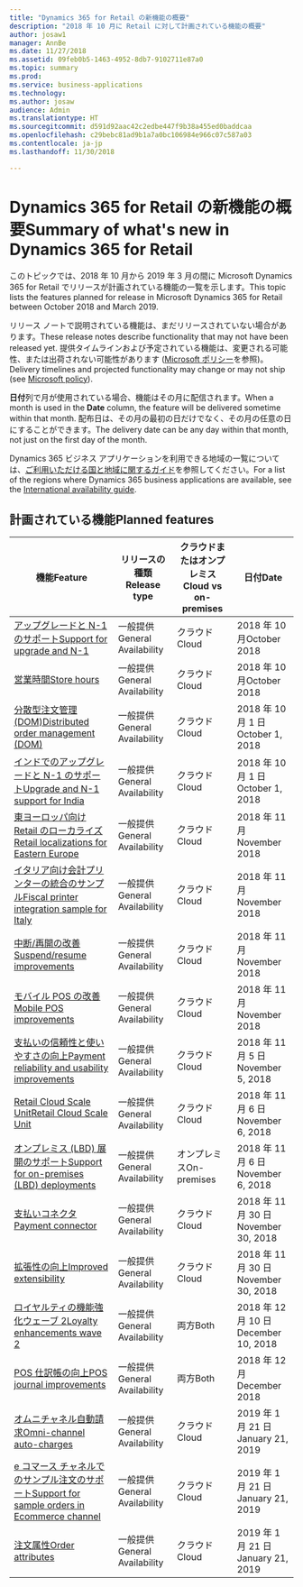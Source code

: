 ```yaml
---
title: "Dynamics 365 for Retail の新機能の概要"
description: "2018 年 10 月に Retail に対して計画されている機能の概要"
author: josaw1
manager: AnnBe
ms.date: 11/27/2018
ms.assetid: 09feb0b5-1463-4952-8db7-9102711e87a0
ms.topic: summary
ms.prod: 
ms.service: business-applications
ms.technology: 
ms.author: josaw
audience: Admin
ms.translationtype: HT
ms.sourcegitcommit: d591d92aac42c2edbe447f9b38a455ed0baddcaa
ms.openlocfilehash: c29bebc81ad9b1a7a0bc106984e966c07c587a03
ms.contentlocale: ja-jp
ms.lasthandoff: 11/30/2018

---
```

# <a name="summary-of-whats-new-in-dynamics-365-for-retail"></a><span data-ttu-id="264fb-103">Dynamics 365 for Retail の新機能の概要</span><span class="sxs-lookup"><span data-stu-id="264fb-103">Summary of what's new in Dynamics 365 for Retail</span></span>

<span data-ttu-id="264fb-104">このトピックでは、2018 年 10 月から 2019 年 3 月の間に Microsoft Dynamics 365 for Retail でリリースが計画されている機能の一覧を示します。</span><span class="sxs-lookup"><span data-stu-id="264fb-104">This topic lists the features planned for release in Microsoft Dynamics 365 for Retail between October 2018 and March 2019.</span></span> 

<span data-ttu-id="264fb-105">リリース ノートで説明されている機能は、まだリリースされていない場合があります。</span><span class="sxs-lookup"><span data-stu-id="264fb-105">These release notes describe functionality that may not have been released yet.</span></span> <span data-ttu-id="264fb-106">提供タイムラインおよび予定されている機能は、変更される可能性、または出荷されない可能性があります ([Microsoft ポリシー](https://go.microsoft.com/fwlink/p/?linkid=2007332)を参照)。</span><span class="sxs-lookup"><span data-stu-id="264fb-106">Delivery timelines and projected functionality may change or may not ship (see [Microsoft policy](https://go.microsoft.com/fwlink/p/?linkid=2007332)).</span></span>

<span data-ttu-id="264fb-107">**日付**列で月が使用されている場合、機能はその月に配信されます。</span><span class="sxs-lookup"><span data-stu-id="264fb-107">When a month is used in the **Date** column, the feature will be delivered sometime within that month.</span></span> <span data-ttu-id="264fb-108">配布日は、その月の最初の日だけでなく、その月の任意の日にすることができます。</span><span class="sxs-lookup"><span data-stu-id="264fb-108">The delivery date can be any day within that month, not just on the first day of the month.</span></span>
    
<span data-ttu-id="264fb-109">Dynamics 365 ビジネス アプリケーションを利用できる地域の一覧については、[ご利用いただける国と地域に関するガイド](https://aka.ms/dynamics_365_international_availability_deck)を参照してください。</span><span class="sxs-lookup"><span data-stu-id="264fb-109">For a list of the regions where Dynamics 365 business applications are available, see the [International availability guide](https://aka.ms/dynamics_365_international_availability_deck).</span></span> 


## <a name="planned-features"></a><span data-ttu-id="264fb-110">計画されている機能</span><span class="sxs-lookup"><span data-stu-id="264fb-110">Planned features</span></span>

| <span data-ttu-id="264fb-111">機能</span><span class="sxs-lookup"><span data-stu-id="264fb-111">Feature</span></span>                     | <span data-ttu-id="264fb-112">リリースの種類</span><span class="sxs-lookup"><span data-stu-id="264fb-112">Release type</span></span>   | <span data-ttu-id="264fb-113">クラウドまたはオンプレミス</span><span class="sxs-lookup"><span data-stu-id="264fb-113">Cloud vs on-premises</span></span>                      |<span data-ttu-id="264fb-114">日付</span><span class="sxs-lookup"><span data-stu-id="264fb-114">Date</span></span> |
|-----------------------------|----------------|----------------------------------------------|-----------------------|
|[<span data-ttu-id="264fb-115">アップグレードと N-1 のサポート</span><span class="sxs-lookup"><span data-stu-id="264fb-115">Support for upgrade and N-1</span></span>](support-upgrade-n-1-ax2012.md)     |<span data-ttu-id="264fb-116">一般提供</span><span class="sxs-lookup"><span data-stu-id="264fb-116">General Availability</span></span>   |  <span data-ttu-id="264fb-117">クラウド</span><span class="sxs-lookup"><span data-stu-id="264fb-117">Cloud</span></span>  |<span data-ttu-id="264fb-118">2018 年 10 月</span><span class="sxs-lookup"><span data-stu-id="264fb-118">October 2018</span></span>   |
|[<span data-ttu-id="264fb-119">営業時間</span><span class="sxs-lookup"><span data-stu-id="264fb-119">Store hours</span></span>](store-hours.md)        |<span data-ttu-id="264fb-120">一般提供</span><span class="sxs-lookup"><span data-stu-id="264fb-120">General Availability</span></span>    | <span data-ttu-id="264fb-121">クラウド</span><span class="sxs-lookup"><span data-stu-id="264fb-121">Cloud</span></span>    |<span data-ttu-id="264fb-122">2018 年 10 月</span><span class="sxs-lookup"><span data-stu-id="264fb-122">October 2018</span></span>     |
|[<span data-ttu-id="264fb-123">分散型注文管理 (DOM)</span><span class="sxs-lookup"><span data-stu-id="264fb-123">Distributed order management (DOM)</span></span>](distributed-order-management.md)   |<span data-ttu-id="264fb-124">一般提供</span><span class="sxs-lookup"><span data-stu-id="264fb-124">General Availability</span></span>     |   <span data-ttu-id="264fb-125">クラウド</span><span class="sxs-lookup"><span data-stu-id="264fb-125">Cloud</span></span>  |<span data-ttu-id="264fb-126">2018 年 10 月 1 日</span><span class="sxs-lookup"><span data-stu-id="264fb-126">October 1, 2018</span></span>      |
|[<span data-ttu-id="264fb-127">インドでのアップグレードと N-1 のサポート</span><span class="sxs-lookup"><span data-stu-id="264fb-127">Upgrade and N-1 support for India</span></span>](retail-upgrade-n-1-india.md)     |<span data-ttu-id="264fb-128">一般提供</span><span class="sxs-lookup"><span data-stu-id="264fb-128">General Availability</span></span>   |   <span data-ttu-id="264fb-129">クラウド</span><span class="sxs-lookup"><span data-stu-id="264fb-129">Cloud</span></span>  |<span data-ttu-id="264fb-130">2018 年 10 月 1 日</span><span class="sxs-lookup"><span data-stu-id="264fb-130">October 1, 2018</span></span> |
|[<span data-ttu-id="264fb-131">東ヨーロッパ向け Retail のローカライズ</span><span class="sxs-lookup"><span data-stu-id="264fb-131">Retail localizations for Eastern Europe</span></span>](retail-localization-eastern-europe.md) |<span data-ttu-id="264fb-132">一般提供</span><span class="sxs-lookup"><span data-stu-id="264fb-132">General Availability</span></span>  |  <span data-ttu-id="264fb-133">クラウド</span><span class="sxs-lookup"><span data-stu-id="264fb-133">Cloud</span></span>  |<span data-ttu-id="264fb-134">2018 年 11 月</span><span class="sxs-lookup"><span data-stu-id="264fb-134">November 2018</span></span>  |
|[<span data-ttu-id="264fb-135">イタリア向け会計プリンターの統合のサンプル</span><span class="sxs-lookup"><span data-stu-id="264fb-135">Fiscal printer integration sample for Italy</span></span>](fiscal-printer-integration-sample-italy.md)  |<span data-ttu-id="264fb-136">一般提供</span><span class="sxs-lookup"><span data-stu-id="264fb-136">General Availability</span></span>  |   <span data-ttu-id="264fb-137">クラウド</span><span class="sxs-lookup"><span data-stu-id="264fb-137">Cloud</span></span>|<span data-ttu-id="264fb-138">2018 年 11 月</span><span class="sxs-lookup"><span data-stu-id="264fb-138">November 2018</span></span> |
|[<span data-ttu-id="264fb-139">中断/再開の改善</span><span class="sxs-lookup"><span data-stu-id="264fb-139">Suspend/resume improvements</span></span>](suspend-resume-improvements.md)  |<span data-ttu-id="264fb-140">一般提供</span><span class="sxs-lookup"><span data-stu-id="264fb-140">General Availability</span></span>  |   <span data-ttu-id="264fb-141">クラウド</span><span class="sxs-lookup"><span data-stu-id="264fb-141">Cloud</span></span>|<span data-ttu-id="264fb-142">2018 年 11 月</span><span class="sxs-lookup"><span data-stu-id="264fb-142">November 2018</span></span> |
|[<span data-ttu-id="264fb-143">モバイル POS の改善</span><span class="sxs-lookup"><span data-stu-id="264fb-143">Mobile POS improvements</span></span>](mobile-pos-improvements.md)  |<span data-ttu-id="264fb-144">一般提供</span><span class="sxs-lookup"><span data-stu-id="264fb-144">General Availability</span></span>  |   <span data-ttu-id="264fb-145">クラウド</span><span class="sxs-lookup"><span data-stu-id="264fb-145">Cloud</span></span>|<span data-ttu-id="264fb-146">2018 年 11 月</span><span class="sxs-lookup"><span data-stu-id="264fb-146">November 2018</span></span> |
|[<span data-ttu-id="264fb-147">支払いの信頼性と使いやすさの向上</span><span class="sxs-lookup"><span data-stu-id="264fb-147">Payment reliability and usability improvements</span></span>](payment-processing.md)  |<span data-ttu-id="264fb-148">一般提供</span><span class="sxs-lookup"><span data-stu-id="264fb-148">General Availability</span></span>   |  <span data-ttu-id="264fb-149">クラウド</span><span class="sxs-lookup"><span data-stu-id="264fb-149">Cloud</span></span>   |<span data-ttu-id="264fb-150">2018 年 11 月 5 日</span><span class="sxs-lookup"><span data-stu-id="264fb-150">November 5, 2018</span></span>       |
|[<span data-ttu-id="264fb-151">Retail Cloud Scale Unit</span><span class="sxs-lookup"><span data-stu-id="264fb-151">Retail Cloud Scale Unit</span></span>](retail-cloud-scale-unit.md)                  |<span data-ttu-id="264fb-152">一般提供</span><span class="sxs-lookup"><span data-stu-id="264fb-152">General Availability</span></span>     | <span data-ttu-id="264fb-153">クラウド</span><span class="sxs-lookup"><span data-stu-id="264fb-153">Cloud</span></span>    |<span data-ttu-id="264fb-154">2018 年 11 月 6 日</span><span class="sxs-lookup"><span data-stu-id="264fb-154">November 6, 2018</span></span>       |
|[<span data-ttu-id="264fb-155">オンプレミス (LBD) 展開のサポート</span><span class="sxs-lookup"><span data-stu-id="264fb-155">Support for on-premises (LBD) deployments</span></span>](support-premises-local-business-data-deployments.md) |<span data-ttu-id="264fb-156">一般提供</span><span class="sxs-lookup"><span data-stu-id="264fb-156">General Availability</span></span> |<span data-ttu-id="264fb-157">オンプレミス</span><span class="sxs-lookup"><span data-stu-id="264fb-157">On-premises</span></span>     |<span data-ttu-id="264fb-158">2018 年 11 月 6 日</span><span class="sxs-lookup"><span data-stu-id="264fb-158">November 6, 2018</span></span> |   
|[<span data-ttu-id="264fb-159">支払いコネクタ</span><span class="sxs-lookup"><span data-stu-id="264fb-159">Payment connector</span></span>](payment-connector.md)                            |<span data-ttu-id="264fb-160">一般提供</span><span class="sxs-lookup"><span data-stu-id="264fb-160">General Availability</span></span>      | <span data-ttu-id="264fb-161">クラウド</span><span class="sxs-lookup"><span data-stu-id="264fb-161">Cloud</span></span>    |<span data-ttu-id="264fb-162">2018 年 11 月 30 日</span><span class="sxs-lookup"><span data-stu-id="264fb-162">November 30, 2018</span></span>        |
|[<span data-ttu-id="264fb-163">拡張性の向上</span><span class="sxs-lookup"><span data-stu-id="264fb-163">Improved extensibility</span></span>](improved-extensibility.md)  |<span data-ttu-id="264fb-164">一般提供</span><span class="sxs-lookup"><span data-stu-id="264fb-164">General Availability</span></span>           |    <span data-ttu-id="264fb-165">クラウド</span><span class="sxs-lookup"><span data-stu-id="264fb-165">Cloud</span></span> |<span data-ttu-id="264fb-166">2018 年 11 月 30 日</span><span class="sxs-lookup"><span data-stu-id="264fb-166">November 30, 2018</span></span>   |
|[<span data-ttu-id="264fb-167">ロイヤルティの機能強化ウェーブ 2</span><span class="sxs-lookup"><span data-stu-id="264fb-167">Loyalty enhancements wave 2</span></span>](loyalty-november-18.md)|<span data-ttu-id="264fb-168">一般提供</span><span class="sxs-lookup"><span data-stu-id="264fb-168">General Availability</span></span> | <span data-ttu-id="264fb-169">両方</span><span class="sxs-lookup"><span data-stu-id="264fb-169">Both</span></span> |<span data-ttu-id="264fb-170">2018 年 12 月 10 日</span><span class="sxs-lookup"><span data-stu-id="264fb-170">December 10, 2018</span></span> |
|[<span data-ttu-id="264fb-171">POS 仕訳帳の向上</span><span class="sxs-lookup"><span data-stu-id="264fb-171">POS journal improvements</span></span>](POS-journal-improvements.md)       | <span data-ttu-id="264fb-172">一般提供</span><span class="sxs-lookup"><span data-stu-id="264fb-172">General Availability</span></span>        | <span data-ttu-id="264fb-173">両方</span><span class="sxs-lookup"><span data-stu-id="264fb-173">Both</span></span>         |<span data-ttu-id="264fb-174">2018 年 12 月</span><span class="sxs-lookup"><span data-stu-id="264fb-174">December 2018</span></span> |
|[<span data-ttu-id="264fb-175">オムニチャネル自動請求</span><span class="sxs-lookup"><span data-stu-id="264fb-175">Omni-channel auto-charges</span></span>](omni-channel-auto-charges.md)  |<span data-ttu-id="264fb-176">一般提供</span><span class="sxs-lookup"><span data-stu-id="264fb-176">General Availability</span></span>  |   <span data-ttu-id="264fb-177">クラウド</span><span class="sxs-lookup"><span data-stu-id="264fb-177">Cloud</span></span>|<span data-ttu-id="264fb-178">2019 年 1 月 21 日</span><span class="sxs-lookup"><span data-stu-id="264fb-178">January 21, 2019</span></span> |
|[<span data-ttu-id="264fb-179">e コマース チャネルでのサンプル注文のサポート</span><span class="sxs-lookup"><span data-stu-id="264fb-179">Support for sample orders in Ecommerce channel</span></span>](ecommerce-zero-dollar-order-support.md) |<span data-ttu-id="264fb-180">一般提供</span><span class="sxs-lookup"><span data-stu-id="264fb-180">General Availability</span></span>| <span data-ttu-id="264fb-181">クラウド</span><span class="sxs-lookup"><span data-stu-id="264fb-181">Cloud</span></span>| <span data-ttu-id="264fb-182">2019 年 1 月 21 日</span><span class="sxs-lookup"><span data-stu-id="264fb-182">January 21, 2019</span></span>
| [<span data-ttu-id="264fb-183">注文属性</span><span class="sxs-lookup"><span data-stu-id="264fb-183">Order attributes</span></span>](order-attributes.md) |<span data-ttu-id="264fb-184">一般提供</span><span class="sxs-lookup"><span data-stu-id="264fb-184">General Availability</span></span>| <span data-ttu-id="264fb-185">クラウド</span><span class="sxs-lookup"><span data-stu-id="264fb-185">Cloud</span></span>| <span data-ttu-id="264fb-186">2019 年 1 月 21 日</span><span class="sxs-lookup"><span data-stu-id="264fb-186">January 21, 2019</span></span> |


